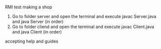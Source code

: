 RMI test making a shop

1. Go to folder server and open the terminal and execute javac Server.java and java Server (in order)
2. Go to folder cliend and open the terminal and execute javac Client.java and java Client (in order)

accepting help and guides
